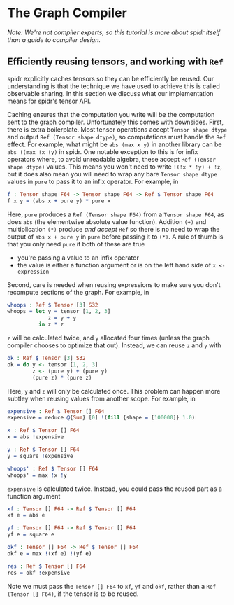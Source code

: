 <!--
Copyright 2023 Joel Berkeley

Licensed under the Apache License, Version 2.0 (the "License");
you may not use this file except in compliance with the License.
You may obtain a copy of the License at

    http://www.apache.org/licenses/LICENSE-2.0

Unless required by applicable law or agreed to in writing, software
distributed under the License is distributed on an "AS IS" BASIS,
WITHOUT WARRANTIES OR CONDITIONS OF ANY KIND, either express or implied.
See the License for the specific language governing permissions and
limitations under the License.
-->
# The Graph Compiler

_Note: We're not compiler experts, so this tutorial is more about spidr itself than a guide to compiler design._

## Efficiently reusing tensors, and working with `Ref`

spidr explicitly caches tensors so they can be efficiently be reused. Our understanding is that the technique we have used to achieve this is called observable sharing. In this section we discuss what our implementation means for spidr's tensor API.

Caching ensures that the computation you write will be the computation sent to the graph compiler. Unfortunately this comes with downsides. First, there is extra boilerplate. Most tensor operations accept `Tensor shape dtype` and output `Ref (Tensor shape dtype)`, so computations must handle the `Ref` effect. For example, what might be `abs (max x y)` in another library can be `abs !(max !x !y)` in spidr. One notable exception to this is for infix operators where, to avoid unreadable algebra, these accept `Ref (Tensor shape dtype)` values. This means you won't need to write `!(!x * !y) + !z`, but it does also mean you will need to wrap any bare `Tensor shape dtype` values in `pure` to pass it to an infix operator. For example, in
<!-- idris
import Literal
import Tensor
-->
```idris
f : Tensor shape F64 -> Tensor shape F64 -> Ref $ Tensor shape F64
f x y = (abs x + pure y) * pure x
```
Here, `pure` produces a `Ref (Tensor shape F64)` from a `Tensor shape F64`, as does `abs` (the elementwise absolute value function). Addition `(+)` and multiplication `(*)` produce _and accept_ `Ref` so there is no need to wrap the output of `abs x + pure y` in `pure` before passing it to `(*)`. A rule of thumb is that you only need `pure` if both of these are true

* you're passing a value to an infix operator
* the value is either a function argument or is on the left hand side of `x <- expression`

Second, care is needed when reusing expressions to make sure you don't recompute sections of the graph. For example, in
```idris
whoops : Ref $ Tensor [3] S32
whoops = let y = tensor [1, 2, 3]
             z = y + y
          in z * z
```
`z` will be calculated twice, and `y` allocated four times (unless the graph compiler chooses to optimize that out). Instead, we can reuse `z` and `y` with
```idris
ok : Ref $ Tensor [3] S32
ok = do y <- tensor [1, 2, 3]
        z <- (pure y) + (pure y)
        (pure z) * (pure z)
```
Here, `y` and `z` will only be calculated once. This problem can happen more subtley when reusing values from another scope. For example, in
```idris
expensive : Ref $ Tensor [] F64
expensive = reduce @{Sum} [0] !(fill {shape = [100000]} 1.0)

x : Ref $ Tensor [] F64
x = abs !expensive

y : Ref $ Tensor [] F64
y = square !expensive

whoops' : Ref $ Tensor [] F64
whoops' = max !x !y
```
`expensive` is calculated twice. Instead, you could pass the reused part as a function argument
```idris
xf : Tensor [] F64 -> Ref $ Tensor [] F64
xf e = abs e

yf : Tensor [] F64 -> Ref $ Tensor [] F64
yf e = square e

okf : Tensor [] F64 -> Ref $ Tensor [] F64
okf e = max !(xf e) !(yf e)

res : Ref $ Tensor [] F64
res = okf !expensive
```
Note we must pass the `Tensor [] F64` to `xf`, `yf` and `okf`, rather than a `Ref (Tensor [] F64)`, if the tensor is to be reused.
